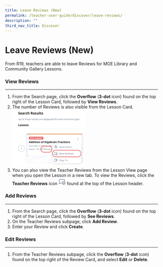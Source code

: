 ```yaml
---
title: Leave Reviews (New)
permalink: /teacher-user-guide/discover/leave-reviews/
description: ""
third_nav_title: Discover
---
```

<h1>Leave Reviews (New)</h1>
<p>From R19, teachers are able to leave Reviews for MOE Library and Community Gallery Lessons.</p>
<h3>View Reviews</h3>
<hr>
<ol>
<li>From the Search page, click the <strong>Overflow</strong> (<strong>3-dot</strong> icon) found on the top right of the Lesson Card, followed by <strong>View Reviews</strong>.</li>
<li>The number of Reviews is also visible from the Lesson Card.</li><img style="width: 50%;" alt="LessonReview" src="/images/2Teacher/D-LessonReview.png">
		<li>You can also view the Teacher Reviews from the Lesson View page when you open the Lesson in a new tab. To view the Reviews, click the <strong>Teacher Reviews</strong> icon 
			<img style="width:1.5rem; display: inline;" src="/images/Icons/Reviews.svg"> found at the top of the Lesson header.</li></ol>
<h3>Add Reviews</h3>
<hr>
<ol>
<li>From the Search page, click the <strong>Overflow</strong> (<strong>3-dot</strong> icon) found on the top right of the Lesson Card, followed by <strong>See Reviews</strong>.</li>
<li>On the Teacher Reviews subpage, click <strong>Add Review</strong>.</li>
<li>Enter your Review and click <strong>Create</strong>.</li>
</ol>
<h3>Edit Reviews</h3>
<hr>
<ol><li>From the Teacher Reviews subpage, click the <strong>Overflow</strong> (<strong>3-dot</strong> icon) found on the top right of the Review Card, and select <strong>Edit</strong> or <strong>Delete</strong>.</li></ol>